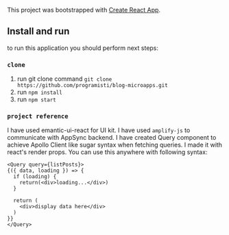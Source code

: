 This project was bootstrapped with [Create React App](https://github.com/facebook/create-react-app).

## Install and run

to run this application you should perform next steps:

### `clone`

1) run git clone command `git clone https://github.com/programisti/blog-microapps.git`
2) run `npm install`
3) run `npm start`


### `project reference`

I have used emantic-ui-react for UI kit.
I have used `amplify-js` to communicate with AppSync backend.
I have created Query component to achieve Apollo Client like sugar syntax when fetching queries. I made it with react's render props.
You can use this anywhere with following syntax:
```
<Query query={listPosts}>
{({ data, loading }) => {
  if (loading) {
    return(<div>loading...</div>)
  }

  return (
    <div>display data here</div>
  )
}}
</Query>
```
